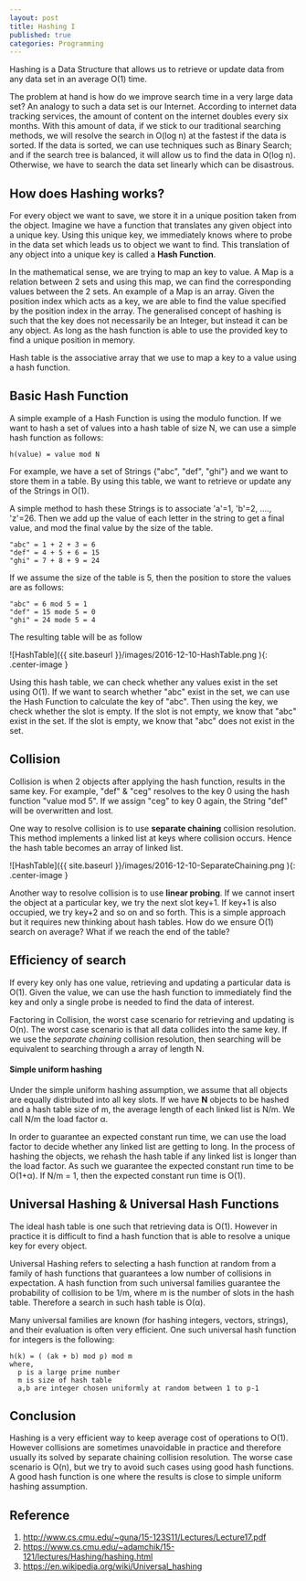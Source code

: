 ```yaml
---
layout: post
title: Hashing I
published: true
categories: Programming
---
```


Hashing is a Data Structure that allows us to retrieve or update data from any data set in an average O(1) time.

The problem at hand is how do we improve search time in a very large data set? An analogy to such a data set is our Internet. According to internet data tracking services, the amount of content on the internet doubles every six months. With this amount of data, if we stick to our traditional searching methods, we will resolve the search in O(log n) at the fastest if the data is sorted. If the data is sorted, we can use techniques such as Binary Search; and if the search tree is balanced, it will allow us to find the data in O(log n). Otherwise, we have to search the data set linearly which can be disastrous.

## How does Hashing works?

For every object we want to save, we store it in a unique position taken from the object. Imagine we have a function that translates any given object into a unique key. Using this unique key, we immediately knows where to probe in the data set which leads us to object we want to find. This translation of any object into a unique key is called a **Hash Function**.

In the mathematical sense, we are trying to map an key to value. A Map is a relation between 2 sets and using this map, we can find the corresponding values between the 2 sets. An example of a Map is an array. Given the position index which acts as a key, we are able to find the value specified by the position index in the array. The generalised concept of hashing is such that the key does not necessarily be an Integer, but instead it can be any object. As long as the hash function is able to use the provided key to find a unique position in memory.

Hash table is the associative array that we use to map a key to a value using a hash function.

## Basic Hash Function

A simple example of a Hash Function is using the modulo function. If we want to hash a set of values into a hash table of size N, we can use a simple hash function as follows:

```
h(value) = value mod N
```

For example, we have a set of Strings {"abc", "def", "ghi"} and we want to store them in a table. By using this table, we want to retrieve or update any of the Strings in O(1).

A simple method to hash these Strings is to associate 'a'=1, 'b'=2, ...., 'z'=26. Then we add up the value of each letter in the string to get a final value, and mod the final value by the size of the table.

```
"abc" = 1 + 2 + 3 = 6
"def" = 4 + 5 + 6 = 15
"ghi" = 7 + 8 + 9 = 24
```

If we assume the size of the table is 5, then the position to store the values are as follows:

```
"abc" = 6 mod 5 = 1
"def" = 15 mode 5 = 0
"ghi" = 24 mode 5 = 4
```

The resulting table will be as follow

![HashTable]({{ site.baseurl }}/images/2016-12-10-HashTable.png ){: .center-image }

Using this hash table, we can check whether any values exist in the set using O(1). If we want to search whether "abc" exist in the set, we can use the Hash Function to calculate the key of "abc". Then using the key, we check whether the slot is empty. If the slot is not empty, we know that "abc" exist in the set. If the slot is empty, we know that "abc" does not exist in the set.

## Collision

Collision is when 2 objects after applying the hash function, results in the same key. For example, "def" & "ceg" resolves to the key 0 using the hash function "value mod 5". If we assign "ceg" to key 0 again, the String "def" will be overwritten and lost.

One way to resolve collision is to use **separate chaining** collision resolution. This method implements a linked list at keys where collision occurs. Hence the hash table becomes an array of linked list.

![HashTable]({{ site.baseurl }}/images/2016-12-10-SeparateChaining.png ){: .center-image }

Another way to resolve collision is to use **linear probing**. If we cannot insert the object at a particular key, we try the next slot key+1. If key+1 is also occupied, we try key+2 and so on and so forth. This is a simple approach but it requires new thinking about hash tables. How do we ensure O(1) search on average? What if we reach the end of the table?

## Efficiency of search

If every key only has one value, retrieving and updating a particular data is O(1). Given the value, we can use the hash function to immediately find the key and only a single probe is needed to find the data of interest.

Factoring in Collision, the worst case scenario for retrieving and updating is O(n). The worst case scenario is that all data collides into the same key. If we use the *separate chaining* collision resolution, then searching will be equivalent to searching through a array of length N.

#### Simple uniform hashing

Under the simple uniform hashing assumption, we assume that all objects are equally distributed into all key slots. If we have **N** objects to be hashed and a hash table size of m, the average length of each linked list is N/m. We call N/m the load factor α.

In order to guarantee an expected constant run time, we can use the load factor to decide whether any linked list are getting to long. In the process of hashing the objects, we rehash the hash table if any linked list is longer than the load factor. As such we guarantee the expected constant run time to be O(1+α). If N/m = 1, then the expected constant run time is O(1).

## Universal Hashing & Universal Hash Functions

The ideal hash table is one such that retrieving data is O(1). However in practice it is difficult to find a hash function that is able to resolve a unique key for every object.

Universal Hashing refers to selecting a hash function at random from a family of hash functions that guarantees a low number of collisions in expectation. A hash function from such universal families guarantee the probability of collision to be 1/m, where m is the number of slots in the hash table. Therefore a search in such hash table is O(α).

Many universal families are known (for hashing integers, vectors, strings), and their evaluation is often very efficient. One such universal hash function for integers is the following:

```
h(k) = ( (ak + b) mod p) mod m
where,
  p is a large prime number
  m is size of hash table
  a,b are integer chosen uniformly at random between 1 to p-1
```

## Conclusion
Hashing is a very efficient way to keep average cost of operations to O(1). However collisions are sometimes unavoidable in practice and therefore usually its solved by separate chaining collision resolution. The worse case scenario is O(n), but we try to avoid such cases using good hash functions. A good hash function is one where the results is close to simple uniform hashing assumption.


## Reference

1. <http://www.cs.cmu.edu/~guna/15-123S11/Lectures/Lecture17.pdf>
2. <https://www.cs.cmu.edu/~adamchik/15-121/lectures/Hashing/hashing.html>
3. <https://en.wikipedia.org/wiki/Universal_hashing>











